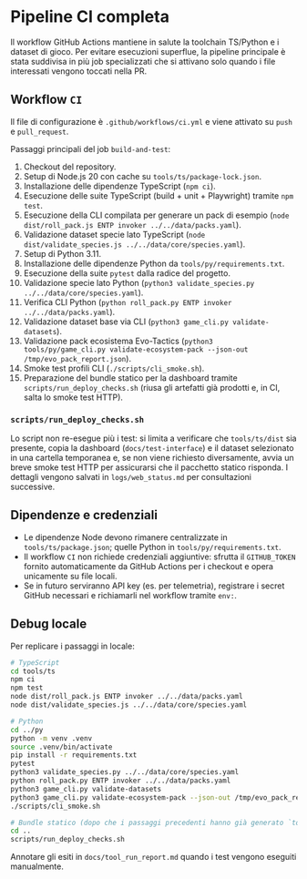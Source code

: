 # Pipeline CI completa

Il workflow GitHub Actions mantiene in salute la toolchain TS/Python e i dataset di gioco. Per evitare esecuzioni superflue, la pipeline principale è stata suddivisa in più job specializzati che si attivano solo quando i file interessati vengono toccati nella PR.

## Workflow `CI`

Il file di configurazione è `.github/workflows/ci.yml` e viene attivato su `push` e `pull_request`.

Passaggi principali del job `build-and-test`:

1. Checkout del repository.
2. Setup di Node.js 20 con cache su `tools/ts/package-lock.json`.
3. Installazione delle dipendenze TypeScript (`npm ci`).
4. Esecuzione delle suite TypeScript (build + unit + Playwright) tramite `npm test`.
5. Esecuzione della CLI compilata per generare un pack di esempio (`node dist/roll_pack.js ENTP invoker ../../data/packs.yaml`).
6. Validazione dataset specie lato TypeScript (`node dist/validate_species.js ../../data/core/species.yaml`).
7. Setup di Python 3.11.
8. Installazione delle dipendenze Python da `tools/py/requirements.txt`.
9. Esecuzione della suite `pytest` dalla radice del progetto.
10. Validazione specie lato Python (`python3 validate_species.py ../../data/core/species.yaml`).
11. Verifica CLI Python (`python roll_pack.py ENTP invoker ../../data/packs.yaml`).
12. Validazione dataset base via CLI (`python3 game_cli.py validate-datasets`).
13. Validazione pack ecosistema Evo-Tactics (`python3 tools/py/game_cli.py validate-ecosystem-pack --json-out /tmp/evo_pack_report.json`).
14. Smoke test profili CLI (`./scripts/cli_smoke.sh`).
15. Preparazione del bundle statico per la dashboard tramite `scripts/run_deploy_checks.sh` (riusa gli artefatti già prodotti e, in CI, salta lo smoke test HTTP).

### `scripts/run_deploy_checks.sh`

Lo script non re-esegue più i test: si limita a verificare che `tools/ts/dist` sia presente, copia la dashboard (`docs/test-interface`) e il dataset selezionato in una cartella temporanea e, se non viene richiesto diversamente, avvia un breve smoke test HTTP per assicurarsi che il pacchetto statico risponda. I dettagli vengono salvati in `logs/web_status.md` per consultazioni successive.

## Dipendenze e credenziali

- Le dipendenze Node devono rimanere centralizzate in `tools/ts/package.json`; quelle Python in `tools/py/requirements.txt`.
- Il workflow `CI` non richiede credenziali aggiuntive: sfrutta il `GITHUB_TOKEN` fornito automaticamente da GitHub Actions per i checkout e opera unicamente su file locali.
- Se in futuro serviranno API key (es. per telemetria), registrare i secret GitHub necessari e richiamarli nel workflow tramite `env:`.

## Debug locale

Per replicare i passaggi in locale:

```bash
# TypeScript
cd tools/ts
npm ci
npm test
node dist/roll_pack.js ENTP invoker ../../data/packs.yaml
node dist/validate_species.js ../../data/core/species.yaml

# Python
cd ../py
python -m venv .venv
source .venv/bin/activate
pip install -r requirements.txt
pytest
python3 validate_species.py ../../data/core/species.yaml
python roll_pack.py ENTP invoker ../../data/packs.yaml
python3 game_cli.py validate-datasets
python3 game_cli.py validate-ecosystem-pack --json-out /tmp/evo_pack_report.json
./scripts/cli_smoke.sh

# Bundle statico (dopo che i passaggi precedenti hanno già generato `tools/ts/dist`)
cd ..
scripts/run_deploy_checks.sh
```

Annotare gli esiti in `docs/tool_run_report.md` quando i test vengono eseguiti manualmente.
